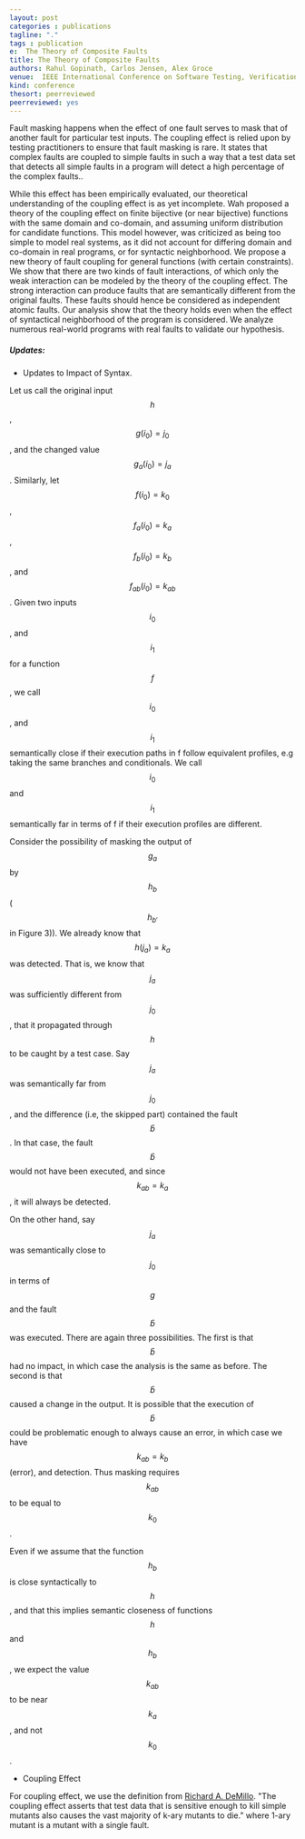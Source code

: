 ```yaml
---
layout: post
categories : publications
tagline: "."
tags : publication
e:  The Theory of Composite Faults
title: The Theory of Composite Faults
authors: Rahul Gopinath, Carlos Jensen, Alex Groce
venue:  IEEE International Conference on Software Testing, Verification and Validation (ICST)
kind: conference
thesort: peerreviewed
peerreviewed: yes
---
```


Fault masking happens when the effect of one fault serves to mask that of another fault for particular test inputs. The coupling effect is relied upon by testing practitioners to ensure that fault masking is rare. It states that complex faults are coupled to simple faults in such a way that a test data set that detects all simple faults in a program will detect a high percentage of the complex faults..

While this effect has been empirically evaluated, our theoretical understanding of the coupling effect is as yet incomplete. Wah proposed a theory of the coupling effect on finite bijective (or near bijective) functions with the same domain and co-domain, and assuming uniform distribution for candidate functions. This model however, was criticized as being too simple to model real systems, as it did not account for differing domain and co-domain in real programs, or for syntactic neighborhood.
We propose a new theory of fault coupling for general functions (with certain constraints). We show that there are two kinds of fault interactions, of which only the weak interaction can be modeled by the theory of the coupling effect. The strong interaction can produce faults that are semantically different from the original faults. These faults should hence be considered as independent atomic faults. Our analysis show that the theory holds even when the effect of syntactical neighborhood of the program is considered. We analyze numerous real-world programs with real faults to validate our hypothesis.

##### Updates:

* Updates to Impact of Syntax.


Let us call the original input $$h$$, $$g(i_0) = j_0$$, and the changed value $$g_a(i_0) = j_a$$.
Similarly, let $$f(i_0) = k_0$$, $$f_a(i_0) = k_a$$, $$f_b(i_0)=k_b$$, and $$f_{ab}(i_0) = k_{ab}$$. Given two
inputs $$i_0$$, and $$i_1$$ for a function $$f$$, we call $$i_0$$, and $$i_1$$ semantically close if
their execution paths in f follow equivalent profiles, e.g taking the same
branches and conditionals. We call $$i_0$$ and $$i_1$$ semantically far in terms of f if
their execution profiles are different.

Consider the possibility of masking the output of $$g_a$$ by $$h_b$$ ($$h_{b'}$$ in Figure 3)).
We already know that $$h(j_a) = k_a$$ was detected. That is, we know that $$j_a$$ was
sufficiently different from $$j_0$$, that it propagated through $$h$$ to be caught
by a test case. Say $$j_a$$ was semantically far from $$j_0$$, and the difference (i.e,
the skipped part) contained the fault $$\hat{b}$$. In that case, the fault $$\hat{b}$$
would not have been executed, and since $$k_{ab} = k_a$$, it will always be detected.

On the other hand, say $$j_a$$ was semantically close to $$j_0$$ in terms of $$g$$ and the
fault $$\hat{b}$$ was executed. There are again three possibilities. The first is
that $$\hat{b}$$ had no impact, in which case the analysis is the same as before.
The second is that $$\hat{b}$$ caused a change in the output. It is possible that
the execution of $$\hat{b}$$ could be problematic enough to always cause an error,
in which case we have $$k_{ab} = k_b$$ (error), and detection. Thus masking requires
$$k_{ab}$$ to be equal to $$k_0$$.

Even if we assume that the function $$h_b$$ is close syntactically to $$h$$, and that
this implies semantic closeness of functions $$h$$ and $$h_b$$, we expect the value $$k_{ab}$$
to be near $$k_a$$, and not $$k_0$$.

* Coupling Effect

For coupling effect, we use the definition from [Richard A. DeMillo](https://dl.acm.org/doi/pdf/10.1145/74587.74634). 
"The coupling effect asserts that test data that is sensitive enough to kill
simple mutants also causes the vast majority of k-ary mutants to die." where
1-ary mutant is a mutant with a single fault.

[<em class="fa fa-book fa-lg" aria-hidden="true"></em>](/resources/icst2017/gopinath2017the.pdf "paper")
[<em class="fa fa-bookmark-o fa-lg" aria-hidden="true"></em>](https://raw.githubusercontent.com/rahulgopinath/rahulgopinath.github.io/master/resources/icst2017/gopinath2017the.bib "reference")
[<em class="fa fa-desktop" aria-hidden="true"></em>](https://speakerdeck.com/rahulgopinath/the-theory-of-composite-faults "presentation")
